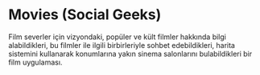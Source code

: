 
# Movies (Social Geeks)

Film severler için vizyondaki, popüler ve kült filmler hakkında bilgi alabildikleri, 
bu filmler ile ilgili birbirleriyle sohbet edebildikleri,
harita sistemini kullanarak konumlarına yakın sinema salonlarını bulabildikleri bir film uygulaması.




